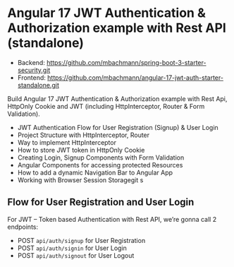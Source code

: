 # Angular 17 JWT Authentication & Authorization example with Rest API (standalone)

- Backend: https://github.com/mbachmann/spring-boot-3-starter-security.git
- Frontend: https://github.com/mbachmann/angular-17-jwt-auth-starter-standalone.git

Build Angular 17 JWT Authentication & Authorization example with Rest Api, HttpOnly Cookie and JWT (including HttpInterceptor, Router & Form Validation).
- JWT Authentication Flow for User Registration (Signup) & User Login
- Project Structure with HttpInterceptor, Router
- Way to implement HttpInterceptor
- How to store JWT token in HttpOnly Cookie
- Creating Login, Signup Components with Form Validation
- Angular Components for accessing protected Resources
- How to add a dynamic Navigation Bar to Angular App
- Working with Browser Session Storagegit s

## Flow for User Registration and User Login
For JWT – Token based Authentication with Rest API, we’re gonna call 2 endpoints:
- POST `api/auth/signup` for User Registration
- POST `api/auth/signin` for User Login
- POST `api/auth/signout` for User Logout

